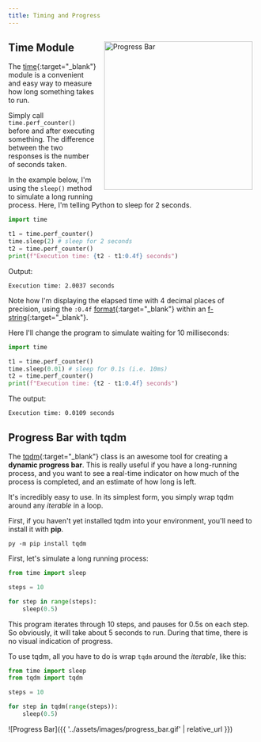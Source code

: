 ```yaml
---
title: Timing and Progress
---
```

<img src="{{'/assets/images/progress.jpg' | relative_url }}" alt="Progress Bar" style="margin:15px 10px 10px 15px; float: right; width:300px" />

## Time Module

The [time](https://docs.python.org/3/library/time.html){:target="_blank"} module is a convenient and easy way to measure how long something takes to run. 

Simply call `time.perf_counter()` before and after executing something. The difference between the two responses is the number of seconds taken.

In the example below, I'm using the `sleep()` method to simulate a long running process. Here, I'm telling Python to sleep for 2 seconds.

```python
import time

t1 = time.perf_counter()
time.sleep(2) # sleep for 2 seconds
t2 = time.perf_counter()
print(f"Execution time: {t2 - t1:0.4f} seconds")
```

Output:

```text
Execution time: 2.0037 seconds
```

Note how I'm displaying the elapsed time with 4 decimal places of precision, using the `:0.4f` [format](https://www.w3schools.com/python/ref_string_format.asp){:target="_blank"} within an [f-string](https://www.freecodecamp.org/news/python-f-strings-tutorial-how-to-use-f-strings-for-string-formatting/){:target="_blank"}.

Here I'll change the program to simulate waiting for 10 milliseconds:

```python
import time

t1 = time.perf_counter()
time.sleep(0.01) # sleep for 0.1s (i.e. 10ms)
t2 = time.perf_counter()
print(f"Execution time: {t2 - t1:0.4f} seconds")
```

The output:

```text
Execution time: 0.0109 seconds
```

## Progress Bar with tqdm

The [tqdm](https://pypi.org/project/tqdm/){:target="_blank"} class is an awesome tool for creating a **dynamic progress bar**. This is really useful if you have a long-running process, and you want to see a real-time indicator on how much of the process is completed, and an estimate of how long is left.

It's incredibly easy to use.  In its simplest form, you simply wrap tqdm around any _iterable_ in a loop.

First, if you haven't yet installed tqdm into your environment, you'll need to install it with **pip**.

```text
py -m pip install tqdm
```

First, let's simulate a long running process:

```python
from time import sleep

steps = 10

for step in range(steps):
    sleep(0.5)
```

This program iterates through 10 steps, and pauses for 0.5s on each step. So obviously, it will take about 5 seconds to run.  During that time, there is no visual indication of progress.

To use tqdm, all you have to do is wrap `tqdm` around the _iterable_, like this:

```python
from time import sleep
from tqdm import tqdm

steps = 10

for step in tqdm(range(steps)):
    sleep(0.5)
```

![Progress Bar]({{ '../assets/images/progress_bar.gif' | relative_url }})